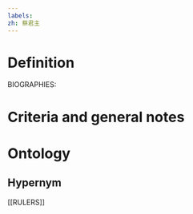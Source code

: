 ```yaml
---
labels: 
zh: 蔡君主
---
```


# Definition
BIOGRAPHIES:
# Criteria and general notes
# Ontology

## Hypernym
[[RULERS]]